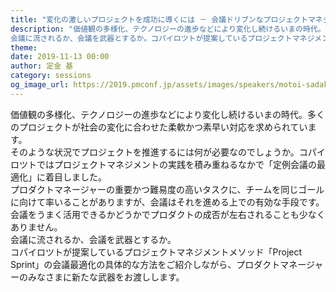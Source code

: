 ```yaml
---
title: "変化の激しいプロジェクトを成功に導くには － 会議ドリブンなプロジェクトマネジメントメソッド"
description: "価値観の多様化、テクノロジーの進歩などにより変化し続けるいまの時代。多くのプロジェクトが社会の変化に合わせた柔軟かつ素早い対応を求められています。そのような状況でプロジェクトを推進するには何が必要なのでしょうか。コパイロツトではプロジェクトマネジメントの実践を積み重ねるなかで「定例会議の最適化」に着目しました。プロダクトマネージャーの重要かつ難易度の高いタスクに、チームを同じゴールに向けて率いることがありますが、会議はそれを進める上での有効な手段です。会議をうまく活用できるかどうかでプロダクトの成否が左右されることも少なくありません。
会議に流されるか、会議を武器とするか。コパイロツトが提案しているプロジェクトマネジメントメソッド「Project Sprint」の会議最適化の具体的な方法をご紹介しながら、プロダクトマネージャーのみなさまに新たな武器をお渡しします。"
theme: 
date: 2019-11-13 00:00
author: 定金 基
category: sessions
og_image_url: https://2019.pmconf.jp/assets/images/speakers/motoi-sadakane.png
---
```


価値観の多様化、テクノロジーの進歩などにより変化し続けるいまの時代。多くのプロジェクトが社会の変化に合わせた柔軟かつ素早い対応を求められています。<br>
そのような状況でプロジェクトを推進するには何が必要なのでしょうか。コパイロツトではプロジェクトマネジメントの実践を積み重ねるなかで「定例会議の最適化」に着目しました。<br>
プロダクトマネージャーの重要かつ難易度の高いタスクに、チームを同じゴールに向けて率いることがありますが、会議はそれを進める上での有効な手段です。会議をうまく活用できるかどうかでプロダクトの成否が左右されることも少なくありません。<br>
会議に流されるか、会議を武器とするか。<br>
コパイロツトが提案しているプロジェクトマネジメントメソッド「Project Sprint」の会議最適化の具体的な方法をご紹介しながら、プロダクトマネージャーのみなさまに新たな武器をお渡しします。